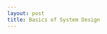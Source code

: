 ```yaml
---
layout: post
title: Basics of System Design
---
```


<div class="gistpost">
	<script src="{{ site.gist_url }}2020-02-23-basics-of-system-design.md"></script>
</div>